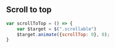 ## Scroll to top
```js
var scrollToTop = () => {
    var $target = $(".scrollable")
    $target.animate({scrollTop: 0}, 0);
}
```